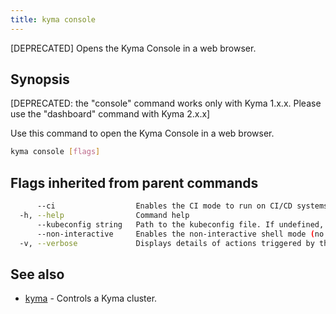 ```yaml
---
title: kyma console
---
```


[DEPRECATED] Opens the Kyma Console in a web browser.

## Synopsis

[DEPRECATED: the "console" command works only with Kyma 1.x.x. Please use the "dashboard" command with Kyma 2.x.x]
		
Use this command to open the Kyma Console in a web browser.

```bash
kyma console [flags]
```

## Flags inherited from parent commands

```bash
      --ci                  Enables the CI mode to run on CI/CD systems. It avoids any user interaction (such as no dialog prompts) and ensures that logs are formatted properly in log files (such as no spinners for CLI steps).
  -h, --help                Command help
      --kubeconfig string   Path to the kubeconfig file. If undefined, Kyma CLI uses the KUBECONFIG environment variable, or falls back "/$HOME/.kube/config".
      --non-interactive     Enables the non-interactive shell mode (no colorized output, no spinner)
  -v, --verbose             Displays details of actions triggered by the command.
```

## See also

* [kyma](#kyma-kyma)	 - Controls a Kyma cluster.

